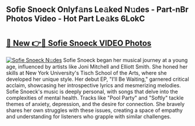 ## Sofie Snoeck Onlyf𝚊ns Le𝚊ked N𝚞des - Part-nBr Photos Video - Hot Part Le𝚊ks 6LokC

# <h2><a href="http://ab42602.deff.icu/?id=Sofie+Snoeck">🔗 New 👉🔴 Sofie Snoeck VIDEO Photos</a></h2>

[![Sofie Snoeck N𝚞des](https://i.imgur.com/rIISA9y.gif)](http://ab42602.deff.icu/?id=Sofie+Snoeck)
Sofie Snoeck began her musical journey at a young age, influenced by artists like Joni Mitchell and Elliott Smith. She honed her skills at New York University's Tisch School of the Arts, where she developed her unique style. Her debut EP, "I'll Be Waiting," garnered critical acclaim, showcasing her introspective lyrics and mesmerizing melodies. Sofie Snoeck's music is deeply personal, with songs that delve into the complexities of mental health. Tracks like "Pool Party" and "Softly" tackle themes of anxiety, depression, and the desire for connection. She bravely shares her own struggles with these issues, creating a space of empathy and understanding for listeners who grapple with similar challenges.

